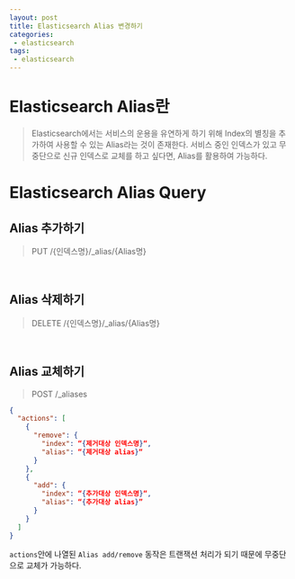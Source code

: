 ```yaml
---
layout: post
title: Elasticsearch Alias 변경하기
categories:
 - elasticsearch
tags:
 - elasticsearch
---
```


# Elasticsearch Alias란
> Elasticsearch에서는 서비스의 운용을 유연하게 하기 위해 Index의 별칭을 추가하여 사용할 수 있는 Alias라는 것이 존재한다. 서비스 중인 인덱스가 있고 무중단으로 신규 인덱스로 교체를 하고 싶다면, Alias를 활용하여 가능하다.

<!-- more -->

# Elasticsearch Alias Query

## Alias 추가하기

> PUT /{인덱스명}/_alias/{Alias명}
<br/>

## Alias 삭제하기

> DELETE /{인덱스명}/_alias/{Alias명}
<br/>

## Alias 교체하기

> POST /_aliases
```json
{
  "actions": [
    {
      "remove": {
        "index": “{제거대상 인덱스명}“,
        "alias": “{제거대상 alias}“
      }
    },
    {
      "add": {
        "index": “{추가대상 인덱스명}“,
        "alias": “{추가대상 alias}”
      }
    }
  ]
}
```
`actions`안에 나열된 `Alias add/remove` 동작은 트랜잭션 처리가 되기 때문에 무중단으로 교체가 가능하다.